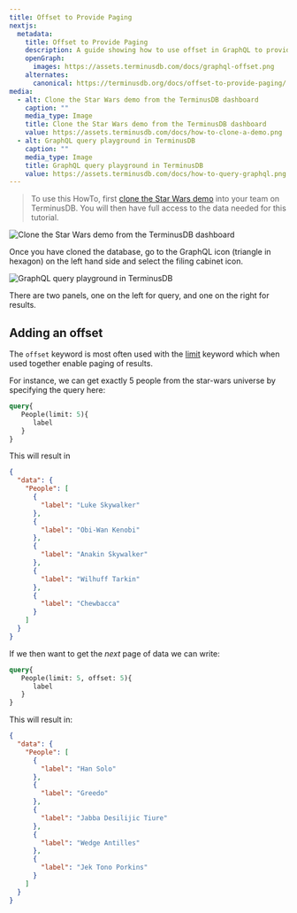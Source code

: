 ```yaml
---
title: Offset to Provide Paging
nextjs:
  metadata:
    title: Offset to Provide Paging
    description: A guide showing how to use offset in GraphQL to provide pagination
    openGraph:
      images: https://assets.terminusdb.com/docs/graphql-offset.png
    alternates:
      canonical: https://terminusdb.org/docs/offset-to-provide-paging/
media:
  - alt: Clone the Star Wars demo from the TerminusDB dashboard
    caption: ""
    media_type: Image
    title: Clone the Star Wars demo from the TerminusDB dashboard
    value: https://assets.terminusdb.com/docs/how-to-clone-a-demo.png
  - alt: GraphQL query playground in TerminusDB
    caption: ""
    media_type: Image
    title: GraphQL query playground in TerminusDB
    value: https://assets.terminusdb.com/docs/how-to-query-graphql.png
---
```


> To use this HowTo, first [clone the Star Wars demo](/docs/clone-a-demo-terminuscms-project/) into your team on TerminusDB. You will then have full access to the data needed for this tutorial.

![Clone the Star Wars demo from the TerminusDB dashboard](https://assets.terminusdb.com/docs/how-to-clone-a-demo.png)

Once you have cloned the database, go to the GraphQL icon (triangle in hexagon) on the left hand side and select the filing cabinet icon.

![GraphQL query playground in TerminusDB](https://assets.terminusdb.com/docs/how-to-query-graphql.png)

There are two panels, one on the left for query, and one on the right for results.

## Adding an offset

The `offset` keyword is most often used with the [limit](/docs/limit-results-in-graphql/) keyword which when used together enable paging of results.

For instance, we can get exactly 5 people from the star-wars universe by specifying the query here:

```graphql
query{
   People(limit: 5){
      label
   }
}
```

This will result in

```json
{
  "data": {
    "People": [
      {
        "label": "Luke Skywalker"
      },
      {
        "label": "Obi-Wan Kenobi"
      },
      {
        "label": "Anakin Skywalker"
      },
      {
        "label": "Wilhuff Tarkin"
      },
      {
        "label": "Chewbacca"
      }
    ]
  }
}
```

If we then want to get the _next_ page of data we can write:

```graphql
query{
   People(limit: 5, offset: 5){
      label
   }
}
```

This will result in:

```json
{
  "data": {
    "People": [
      {
        "label": "Han Solo"
      },
      {
        "label": "Greedo"
      },
      {
        "label": "Jabba Desilijic Tiure"
      },
      {
        "label": "Wedge Antilles"
      },
      {
        "label": "Jek Tono Porkins"
      }
    ]
  }
}
```